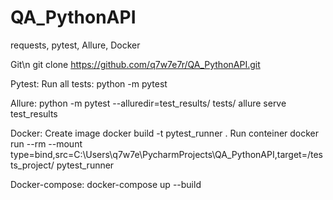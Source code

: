 # QA_PythonAPI
requests, pytest, Allure, Docker

Git\n
  git clone https://github.com/q7w7e7r/QA_PythonAPI.git

Pytest:
  Run all tests:
    python -m pytest 

Allure:
  python -m pytest --alluredir=test_results/ tests/
  allure serve test_results

Docker:
  Create image
  docker build -t pytest_runner .
  Run conteiner
  docker run --rm --mount type=bind,src=C:\Users\q7w7e\PycharmProjects\QA_PythonAPI,target=/tests_project/ pytest_runner

Docker-compose:
  docker-compose up --build
